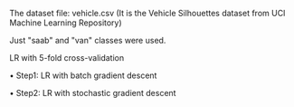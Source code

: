 The dataset file: vehicle.csv (It is the Vehicle Silhouettes dataset from UCI Machine Learning Repository)

Just "saab" and "van" classes were used.

LR with 5-fold cross-validation

• Step1: LR with batch gradient descent

• Step2: LR with stochastic gradient descent

